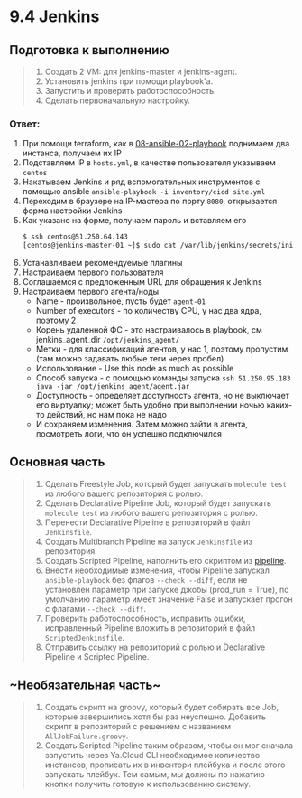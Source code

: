 # 9.4 Jenkins

## Подготовка к выполнению

>1. Создать 2 VM: для jenkins-master и jenkins-agent.
>2. Установить jenkins при помощи playbook'a.
>3. Запустить и проверить работоспособность.
>4. Сделать первоначальную настройку.

### Ответ:

1. При помощи terraform, как в [08-ansible-02-playbook](../08-ansible-02-playbook) поднимаем два инстанса, получаем их IP
2. Подставляем IP в `hosts.yml`, в качестве пользователя указываем `centos`
3. Накатываем Jenkins и ряд вспомогательных инструментов с помощью ansible `ansible-playbook -i inventory/cicd site.yml`
4. Переходим в браузере на IP-мастера по порту `8080`, открывается форма настройки Jenkins
5. Как указано на форме, получаем пароль и вставляем его
   ```bash
   $ ssh centos@51.250.64.143
   [centos@jenkins-master-01 ~]$ sudo cat /var/lib/jenkins/secrets/initialAdminPassword
   ```
6. Устанавливаем рекомендуемые плагины
7. Настраиваем первого пользователя
8. Соглашаемся с предложенным URL для обращения к Jenkins
9. Настраиваем первого агента/ноды
   * Name - произвольное, пусть будет `agent-01`
   * Number of executors - по количеству CPU, у нас два ядра, поэтому 2
   * Корень удаленной ФС - это настраивалось в playbook, см jenkins_agent_dir `/opt/jenkins_agent/`
   * Метки - для классификаций  агентов, у нас 1, поэтому пропустим (там можно задавать любые теги через пробел)
   * Использование - Use this node as much as possible
   * Способ запуска - с помощью команды запуска
     `ssh 51.250.95.183 java -jar /opt/jenkins_agent/agent.jar`
   * Доступность - определяет доступность агента, но не выключает его виртуалку; может быть удобно при выполнении ночью каких-то действий, но нам пока не надо 
   * И сохраняем изменения. Затем можно зайти в агента, посмотреть логи, что он успешно подключился

## Основная часть

>1. Сделать Freestyle Job, который будет запускать `molecule test` из любого вашего репозитория с ролью.
>2. Сделать Declarative Pipeline Job, который будет запускать `molecule test` из любого вашего репозитория с ролью.
>3. Перенести Declarative Pipeline в репозиторий в файл `Jenkinsfile`.
>4. Создать Multibranch Pipeline на запуск `Jenkinsfile` из репозитория.
>5. Создать Scripted Pipeline, наполнить его скриптом из [pipeline](./pipeline).
>6. Внести необходимые изменения, чтобы Pipeline запускал `ansible-playbook` без флагов `--check --diff`, если не установлен параметр при запуске джобы (prod_run = True), по умолчанию параметр имеет значение False и запускает прогон с флагами `--check --diff`.
>7. Проверить работоспособность, исправить ошибки, исправленный Pipeline вложить в репозиторий в файл `ScriptedJenkinsfile`.
>8. Отправить ссылку на репозиторий с ролью и Declarative Pipeline и Scripted Pipeline.

## ~Необязательная часть~

>1. Создать скрипт на groovy, который будет собирать все Job, которые завершились хотя бы раз неуспешно. Добавить скрипт в репозиторий с решением с названием `AllJobFailure.groovy`.
>2. Создать Scripted Pipeline таким образом, чтобы он мог сначала запустить через Ya.Cloud CLI необходимое количество инстансов, прописать их в инвентори плейбука и после этого запускать плейбук. Тем самым, мы должны по нажатию кнопки получить готовую к использованию систему.

